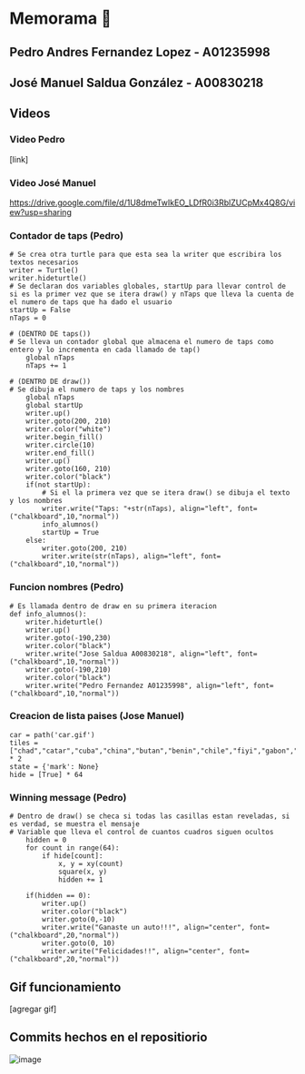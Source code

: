 # Memorama :brain:

## Pedro Andres Fernandez Lopez - A01235998
## José Manuel Saldua González - A00830218

## Videos
### Video Pedro
[link]
### Video José Manuel
https://drive.google.com/file/d/1U8dmeTwIkEO_LDfR0i3RblZUCpMx4Q8G/view?usp=sharing

### Contador de taps (Pedro)
```
# Se crea otra turtle para que esta sea la writer que escribira los textos necesarios
writer = Turtle()
writer.hideturtle()
# Se declaran dos variables globales, startUp para llevar control de si es la primer vez que se itera draw() y nTaps que lleva la cuenta de el numero de taps que ha dado el usuario
startUp = False
nTaps = 0

# (DENTRO DE taps())
# Se lleva un contador global que almacena el numero de taps como entero y lo incrementa en cada llamado de tap()
    global nTaps
    nTaps += 1
    
# (DENTRO DE draw())
# Se dibuja el numero de taps y los nombres
    global nTaps
    global startUp
    writer.up()
    writer.goto(200, 210)
    writer.color("white")
    writer.begin_fill()
    writer.circle(10)
    writer.end_fill()
    writer.up()
    writer.goto(160, 210)
    writer.color("black")
    if(not startUp):
        # Si el la primera vez que se itera draw() se dibuja el texto y los nombres
        writer.write("Taps: "+str(nTaps), align="left", font=("chalkboard",10,"normal"))
        info_alumnos()
        startUp = True
    else:
        writer.goto(200, 210)
        writer.write(str(nTaps), align="left", font=("chalkboard",10,"normal"))
```

### Funcion nombres (Pedro)
```
# Es llamada dentro de draw en su primera iteracion
def info_alumnos():
    writer.hideturtle()
    writer.up()
    writer.goto(-190,230)
    writer.color("black")
    writer.write("Jose Saldua A00830218", align="left", font=("chalkboard",10,"normal"))
    writer.goto(-190,210)
    writer.color("black")
    writer.write("Pedro Fernandez A01235998", align="left", font=("chalkboard",10,"normal"))
```
### Creacion de lista paises (Jose Manuel)
```
car = path('car.gif')
tiles = ["chad","catar","cuba","china","butan","benin","chile","fiyi","gabon","ghana","haiti","india","irak","iran","japon","kenia","laos","libia","mali","malta","nauru","nepal","niger","oman","peru","rusia","samoa","siria","sudan","suiza","togo","tonga"] * 2
state = {'mark': None}
hide = [True] * 64

```
### Winning message (Pedro)
```
# Dentro de draw() se checa si todas las casillas estan reveladas, si es verdad, se muestra el mensaje
# Variable que lleva el control de cuantos cuadros siguen ocultos
    hidden = 0
    for count in range(64):
        if hide[count]:
            x, y = xy(count)
            square(x, y)
            hidden += 1

    if(hidden == 0):
        writer.up()
        writer.color("black")
        writer.goto(0,-10)
        writer.write("Ganaste un auto!!!", align="center", font=("chalkboard",20,"normal"))
        writer.goto(0, 10)
        writer.write("Felicidades!!", align="center", font=("chalkboard",20,"normal"))
```
## Gif funcionamiento
[agregar gif]

## Commits hechos en el repositiorio
![image](https://user-images.githubusercontent.com/77637841/160159990-5e21dbb6-1025-476d-98ae-400e69f3138e.png)
